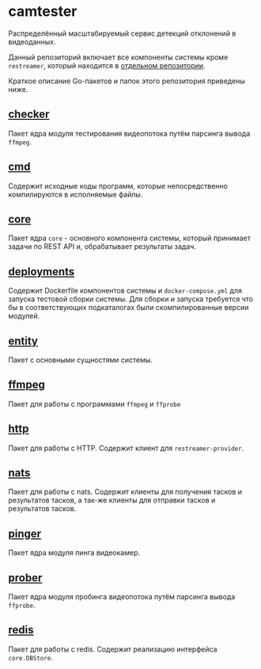 # camtester

Распределённый масштабируемый сервис детекций отклонений в видеоданных.

Данный репозиторий включает все компоненты системы кроме `restreamer`, который
находится в [отдельном репозитории](https://github.com/dimuls/rtsp-simple-proxy).

Краткое описание Go-пакетов и папок этого репозитория приведены ниже.

## [checker](https://github.com/dimuls/camtester/tree/master/checker)
Пакет ядра модуля тестирования видеопотока путём парсинга вывода `ffmpeg`.

## [cmd](https://github.com/dimuls/camtester/tree/master/cmd)
Содержит исходные коды программ, которые непосредственно компилируются в
исполняемые файлы.

## [core](https://github.com/dimuls/camtester/tree/master/core)
Пакет ядра `core` - основного компонента системы, который принимает задачи
по REST API и, обрабатывает результаты задач.

## [deployments](https://github.com/dimuls/camtester/tree/master/deployments)
Содержит Dockerfile компонентов системы и `docker-compose.yml` для запуска
тестовой сборки системы. Для сборки и запуска требуется что бы в соответствующих
подкаталогах были скомпилированные версии модулей.

## [entity](https://github.com/dimuls/camtester/tree/master/entity)
Пакет с основными сущностями системы.

## [ffmpeg](https://github.com/dimuls/camtester/tree/master/ffmpeg)
Пакет для работы с программами `ffmpeg` и `ffprobe`

## [http](https://github.com/dimuls/camtester/tree/master/http)
Пакет для работы с HTTP. Cодержит клиент для `restreamer-provider`.

## [nats](https://github.com/dimuls/camtester/tree/master/nats)
Пакет для работы с nats. Содержит клиенты для получения тасков и результатов
тасков, а так-же клиенты для отправки тасков и результатов тасков.

## [pinger](https://github.com/dimuls/camtester/tree/master/pinger)
Пакет ядра модуля пинга видеокамер.

## [prober](https://github.com/dimuls/camtester/tree/master/prober)
Пакет ядра модуля пробинга видеопотока путём парсинга вывода `ffprobe`.

## [redis](https://github.com/dimuls/camtester/tree/master/redis)
Пакет для работы с redis. Содержит реализацию интерфейса `core.DBStore`.
